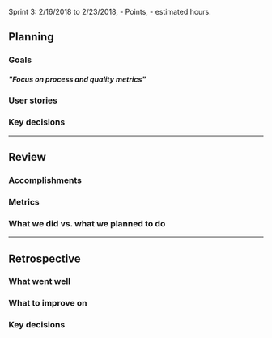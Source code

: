 Sprint 3: 2/16/2018 to 2/23/2018, - Points, - estimated hours.

## Planning

### Goals
##### "Focus on process and quality metrics"

### User stories

### Key decisions

***

## Review

### Accomplishments

### Metrics

### What we did vs. what we planned to do

***

## Retrospective

### What went well

### What to improve on

### Key decisions
